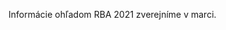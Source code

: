 ﻿---
layout: home
lang: sk
permalink: /
registration: false
---


Informácie ohľadom RBA 2021 zverejníme v marci.